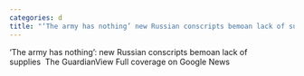 ```yaml
---
categories: d
title: "‘The army has nothing’ new Russian conscripts bemoan lack of supplies  The Guardian"
---
```

‘The army has nothing’: new Russian conscripts bemoan lack of supplies&nbsp;&nbsp;The GuardianView Full coverage on Google News